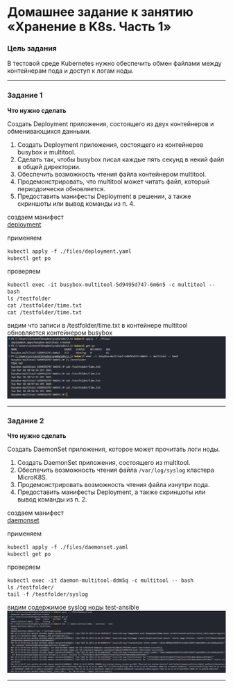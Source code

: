 # Домашнее задание к занятию «Хранение в K8s. Часть 1»

### Цель задания

В тестовой среде Kubernetes нужно обеспечить обмен файлами между контейнерам пода и доступ к логам ноды.

------


### Задание 1 

**Что нужно сделать**

Создать Deployment приложения, состоящего из двух контейнеров и обменивающихся данными.

1. Создать Deployment приложения, состоящего из контейнеров busybox и multitool.
2. Сделать так, чтобы busybox писал каждые пять секунд в некий файл в общей директории.
3. Обеспечить возможность чтения файла контейнером multitool.
4. Продемонстрировать, что multitool может читать файл, который периодоически обновляется.
5. Предоставить манифесты Deployment в решении, а также скриншоты или вывод команды из п. 4.

создаем манифест	    		
[deployment](./files/deployment.yaml)  	

применяем  
```
kubectl apply -f ./files/deployment.yaml  
kubectl get po  
```

проверяем 		  
```
kubectl exec -it busybox-multitool-5d9495d747-6m6n5 -c multitool -- bash  
ls /testfolder  
cat /testfolder/time.txt  
cat /testfolder/time.txt  
```

видим что записи в /testfolder/time.txt в контейнере multitool обновляется контейнером busybox  
![результат](./images/1-1.png)  

------

### Задание 2

**Что нужно сделать**

Создать DaemonSet приложения, которое может прочитать логи ноды.

1. Создать DaemonSet приложения, состоящего из multitool.
2. Обеспечить возможность чтения файла `/var/log/syslog` кластера MicroK8S.
3. Продемонстрировать возможность чтения файла изнутри пода.
4. Предоставить манифесты Deployment, а также скриншоты или вывод команды из п. 2.


создаем манифест	    		
[daemonset](./files/daemonset.yaml)  	

применяем  
```
kubectl apply -f ./files/daemonset.yaml
kubectl get po
```

проверяем 		  
```
kubectl exec -it daemon-multitool-ddm5q -c multitool -- bash  
ls /testfolder/
tail -f /testfolder/syslog
```
видим содержимое syslog  ноды test-ansible
![результат](./images/2-1.png) 


------
